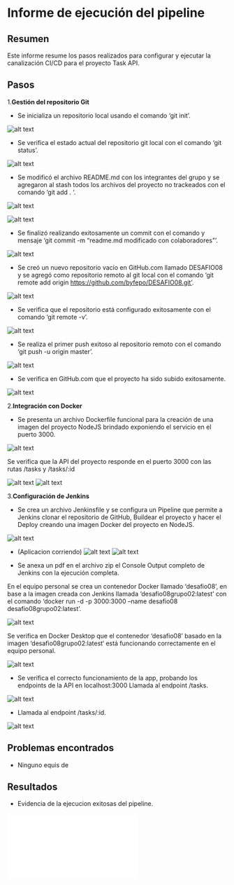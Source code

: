 # Informe de ejecución del pipeline

## Resumen

Este informe resume los pasos realizados para configurar y ejecutar la canalización CI/CD para el proyecto Task API.

## Pasos

1.**Gestión del repositorio Git**

- Se inicializa un repositorio local usando el comando ‘git init’.

![alt text](assets/images/repo_img01.png)

- Se verifica el estado actual del repositorio git local con el comando ‘git status’.

![alt text](assets/images/repo_img02.png)

- Se modificó el archivo README.md con los integrantes del grupo y se agregaron al stash todos los archivos del proyecto no trackeados con el comando ‘git add . ‘.

![alt text](assets/images/repo_img03.png)

![alt text](assets/images/repo_img04.png)

- Se finalizó realizando exitosamente un commit con el comando y mensaje ‘git commit -m “readme.md modificado con colaboradores”’.

![alt text](assets/images/repo_img05.png)

- Se creó un nuevo repositorio vacío en GitHub.com llamado DESAFIO08 y se agregó como repositorio remoto al git local con el comando ‘git remote add origin https://github.com/byfepo/DESAFIO08.git’.

![alt text](assets/images/image.png)

- Se verifica que el repositorio está configurado exitosamente con el comando ‘git remote -v’.

![alt text](assets/images/image-1.png)

- Se realiza el primer push exitoso al repositorio remoto con el comando ‘git push -u origin master’.

![alt text](assets/images/image-2.png)

- Se verifica en GitHub.com que el proyecto ha sido subido exitosamente.

![alt text](assets/images/image-3.png)

2.**Integración con Docker**

- Se presenta un archivo Dockerfile funcional para la creación de una imagen del proyecto NodeJS brindado exponiendo el servicio en el puerto 3000.

![alt text](assets/images/image-4.png)

Se verifica que la API del proyecto responde en el puerto 3000 con las rutas /tasks y /tasks/:id

![alt text](assets/images/image-5.png)
![alt text](assets/images/image-10.png)

3.**Configuración de Jenkins**

- Se crea un archivo Jenkinsfile y se configura un Pipeline que permite a Jenkins clonar el repositorio de GitHub, Buildear el proyecto y hacer el Deploy creando una imagen Docker del proyecto en NodeJS.

![alt text](assets/images/image-13.png)

- (Aplicacion corriendo)
![alt text](assets/images/image-14.png)
![alt text](assets/images/image-12.png)

* Se anexa un pdf en el archivo zip el Console Output completo de Jenkins con la ejecución completa. 

En el equipo personal se crea un contenedor Docker llamado ‘desafio08’, en base a la imagen creada con Jenkins llamada ‘desafio08grupo02:latest’ con el comando ‘docker run -d -p 3000:3000 –name desafio08 desafio08grupo02:latest’.

![alt text](assets/images/image-8.png)

Se verifica en Docker Desktop que el contenedor ‘desafio08’ basado en la imagen ‘desafio08grupo02:latest‘ está funcionando correctamente en el equipo personal.

![alt text](assets/images/image-9.png)

- Se verifica el correcto funcionamiento de la app, probando los endpoints de la API en localhost:3000 Llamada al endpoint /tasks.

![alt text](assets/images/image-10.png)

- Llamada al endpoint /tasks/:id.

![alt text](assets/images/image-11.png)

## Problemas encontrados

- Ninguno equis de

## Resultados

- Evidencia de la ejecucion exitosas del pipeline.

![Captura pipeline](<assets/reports/desafioCICD #46 Console [Jenkins].pdf>)
